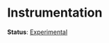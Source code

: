 # Instrumentation

**Status**: [Experimental][DocumentStatus]

[DocumentStatus]: https://github.com/open-telemetry/opentelemetry-specification/blob/v1.21.0/specification/document-status.md
